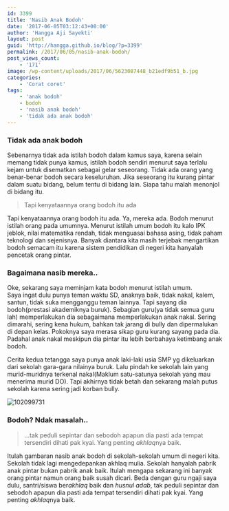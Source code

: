 ```yaml
---
id: 3399
title: 'Nasib Anak Bodoh'
date: '2017-06-05T03:12:43+00:00'
author: 'Hangga Aji Sayekti'
layout: post
guid: 'http://hangga.github.io/blog/?p=3399'
permalink: /2017/06/05/nasib-anak-bodoh/
post_views_count:
    - '171'
image: /wp-content/uploads/2017/06/5623087448_b21edf9b51_b.jpg
categories:
    - 'Corat coret'
tags:
    - 'anak bodoh'
    - bodoh
    - 'nasib anak bodoh'
    - 'tidak ada anak bodoh'
---
```


### Tidak ada anak bodoh

Sebenarnya tidak ada istilah bodoh dalam kamus saya, karena selain memang tidak punya kamus, istilah bodoh sendiri menurut saya terlalu kejam untuk disematkan sebagai gelar seseorang. Tidak ada orang yang benar-benar bodoh secara keseluruhan. Jika seseorang itu kurang pintar dalam suatu bidang, belum tentu di bidang lain. Siapa tahu malah menonjol di bidang itu.

> Tapi kenyataannya orang bodoh itu ada

Tapi kenyataannya orang bodoh itu ada. Ya, mereka ada. Bodoh menurut istilah orang pada umumnya. Menurut istilah umum bodoh itu kalo IPK jeblok, nilai matematika rendah, tidak menguasai bahasa asing, tidak paham teknologi dan sejenisnya. Banyak diantara kita masih terjebak mengartikan bodoh semacam itu karena sistem pendidikan di negeri kita hanyalah pencetak orang pintar.

### Bagaimana nasib mereka..

Oke, sekarang saya meminjam kata bodoh menurut istilah umum.  
Saya ingat dulu punya teman waktu SD, anaknya baik, tidak nakal, kalem, santun, tidak suka mengganggu teman lainnya. Tapi sayang dia bodoh(prestasi akademiknya buruk). Sebagian guru(ya tidak semua guru lah) memperlakukan dia sebagaimana memperlakukan anak nakal. Sering dimarahi, sering kena hukum, bahkan tak jarang di bully dan dipermalukan di depan kelas. Pokoknya saya merasa sikap guru kurang sayang pada dia. Padahal anak nakal meskipun dia pintar itu lebih berbahaya ketimbang anak bodoh.

Cerita kedua tetangga saya punya anak laki-laki usia SMP yg dikeluarkan dari sekolah gara-gara nilainya buruk. Lalu pindah ke sekolah lain yang murid-muridnya terkenal nakal(Maklum satu-satunya sekolah yang mau menerima murid DO). Tapi akhirnya tidak betah dan sekarang malah putus sekolah karena sering jadi korban bully.

![102099731](http://hangga.github.io/blog1/wp-content/uploads/2017/06/102099731-700x469.jpg)


### Bodoh? Ndak masalah..

> …tak peduli sepintar dan sebodoh apapun dia pasti ada tempat tersendiri dihati pak kyai. Yang penting *akhlaq*nya baik.

Itulah gambaran nasib anak bodoh di sekolah-sekolah umum di negeri kita. Sekolah tidak lagi mengedepankan akhlaq mulia. Sekolah hanyalah pabrik anak pintar bukan pabrik anak baik. Itulah mengapa sekarang ini banyak orang pintar namun orang baik susah dicari. Beda dengan guru ngaji saya dulu, santri/siswa ber*akhlaq* baik dan *husnul adab*, tak peduli sepintar dan sebodoh apapun dia pasti ada tempat tersendiri dihati pak kyai. Yang penting *akhlaq*nya baik.